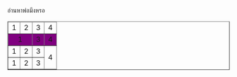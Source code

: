 <!DOCTYPE html>
<html lang="en"
<head>
    <meta charset="UTF-8">
    <meta http-equiv="X-UA-Compatible" content="IE=edge">
    <meta name="viewport" content="width=device-width, initial-scale=1.0">
        อ่านหาพ่อมึงหรอ
</head>
<body>
    <table border="1"   align="center" rules="" cellpadding="25" cellspacing="25">
        <!--frame="1hs">-->    
        <tr align="center" bgcolor="purple">
           <td colspan="2">1</td> 
          <!--<td>2</td>-->
           <td>3</td>
           <td>4</td>
        </tr>
        <tr align="center">
           <td>1</td> 
           <td>2</td>
           <td>3</td>
           <td rowspan="2">4</td>
           </tr>
        <tr align="center">
           <td>1</td> 
           <td>2</td>
           <td>3</td>
           <!--<td>4</td>-->
        </tr>
        <thead>
        <tr align="center">
        <td>1</td> 
           <td>2</td>
           <td>3</td>
           <td>4</td>
           </thead>
        </tr>
    </table>
</body>




